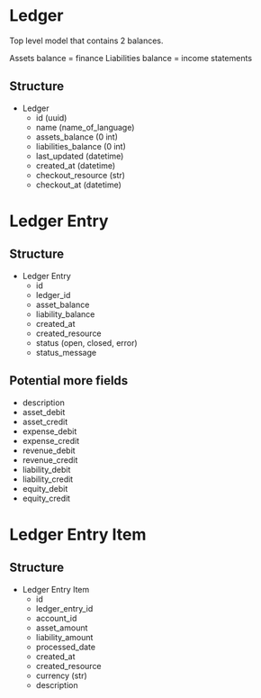 
# Ledger
Top level model that contains 2 balances.

Assets balance = finance
Liabilities balance = income statements

## Structure

- Ledger
  - id (uuid)
  - name (name_of_language)
  - assets_balance (0 int)
  - liabilities_balance (0 int)
  - last_updated (datetime)
  - created_at (datetime)
  - checkout_resource (str)
  - checkout_at (datetime)

# Ledger Entry

## Structure

- Ledger Entry
  - id
  - ledger_id
  - asset_balance
  - liability_balance
  - created_at
  - created_resource
  - status (open, closed, error)
  - status_message

## Potential more fields

- description
- asset_debit
- asset_credit
- expense_debit
- expense_credit
- revenue_debit
- revenue_credit
- liability_debit
- liability_credit
- equity_debit
- equity_credit


# Ledger Entry Item

## Structure

- Ledger Entry Item
  - id
  - ledger_entry_id
  - account_id
  - asset_amount
  - liability_amount
  - processed_date
  - created_at
  - created_resource
  - currency (str)
  - description
  